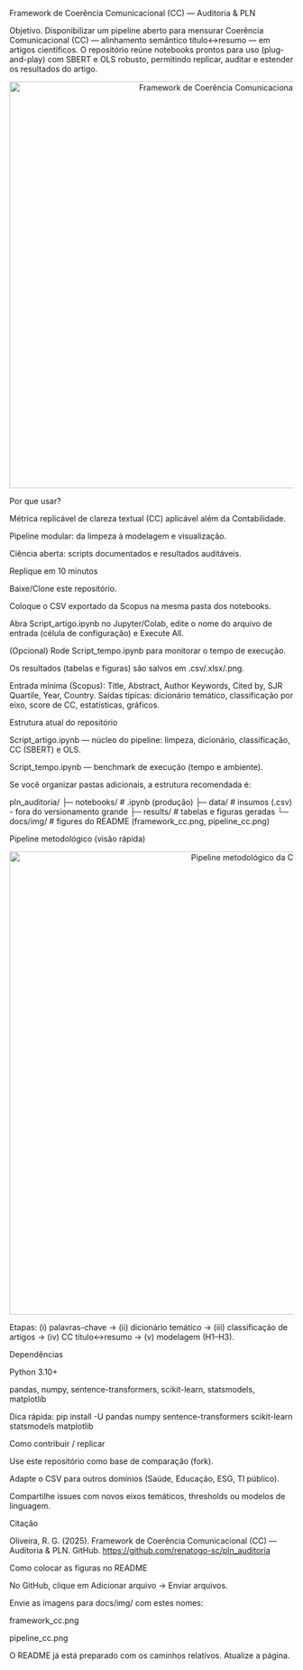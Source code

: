 Framework de Coerência Comunicacional (CC) — Auditoria & PLN

Objetivo. Disponibilizar um pipeline aberto para mensurar Coerência Comunicacional (CC) — alinhamento semântico título↔resumo — em artigos científicos.
O repositório reúne notebooks prontos para uso (plug-and-play) com SBERT e OLS robusto, permitindo replicar, auditar e estender os resultados do artigo.

<p align="center"> <img src="C:\Users\renat\OneDrive\Mestrado em Contabilidade\2025\2025.2k Revista Peru (Auditoria)/framework_cc.png" alt="Framework de Coerência Comunicacional" width="720"> </p>
Por que usar?

Métrica replicável de clareza textual (CC) aplicável além da Contabilidade.

Pipeline modular: da limpeza à modelagem e visualização.

Ciência aberta: scripts documentados e resultados auditáveis.

Replique em 10 minutos

Baixe/Clone este repositório.

Coloque o CSV exportado da Scopus na mesma pasta dos notebooks.

Abra Script_artigo.ipynb no Jupyter/Colab, edite o nome do arquivo de entrada (célula de configuração) e Execute All.

(Opcional) Rode Script_tempo.ipynb para monitorar o tempo de execução.

Os resultados (tabelas e figuras) são salvos em .csv/.xlsx/.png.

Entrada mínima (Scopus): Title, Abstract, Author Keywords, Cited by, SJR Quartile, Year, Country.
Saídas típicas: dicionário temático, classificação por eixo, score de CC, estatísticas, gráficos.

Estrutura atual do repositório

Script_artigo.ipynb — núcleo do pipeline: limpeza, dicionário, classificação, CC (SBERT) e OLS.

Script_tempo.ipynb — benchmark de execução (tempo e ambiente).

Se você organizar pastas adicionais, a estrutura recomendada é:

pln_auditoria/
  ├─ notebooks/        # .ipynb (produção)
  ├─ data/             # insumos (.csv) - fora do versionamento grande
  ├─ results/          # tabelas e figuras geradas
  └─ docs/img/         # figures do README (framework_cc.png, pipeline_cc.png)

Pipeline metodológico (visão rápida)
<p align="center"> <img src=""C:\Users\renat\OneDrive\Mestrado em Contabilidade\2025\2025.2k Revista Peru (Auditoria)\Pipeline_CC.jpg"" alt="Pipeline metodológico da CC" width="820"> </p>

Etapas: (i) palavras-chave → (ii) dicionário temático → (iii) classificação de artigos → (iv) CC título↔resumo → (v) modelagem (H1–H3).

Dependências

Python 3.10+

pandas, numpy, sentence-transformers, scikit-learn, statsmodels, matplotlib

Dica rápida: pip install -U pandas numpy sentence-transformers scikit-learn statsmodels matplotlib

Como contribuir / replicar

Use este repositório como base de comparação (fork).

Adapte o CSV para outros domínios (Saúde, Educação, ESG, TI público).

Compartilhe issues com novos eixos temáticos, thresholds ou modelos de linguagem.

Citação

Oliveira, R. G. (2025). Framework de Coerência Comunicacional (CC) — Auditoria & PLN. GitHub. https://github.com/renatogo-sc/pln_auditoria

Como colocar as figuras no README

No GitHub, clique em Adicionar arquivo → Enviar arquivos.

Envie as imagens para docs/img/ com estes nomes:

framework_cc.png

pipeline_cc.png

O README já está preparado com os caminhos relativos. Atualize a página.
